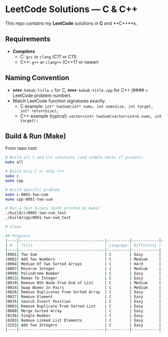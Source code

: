 # LeetCode Solutions — C & C++

This repo contains my **LeetCode** solutions in **C** and **C++**s.

## Requirements
- **Compilers**
  - C: `gcc` or `clang` (C17 or C11)
  - C++: `g++` or `clang++` (C++17 or newer)

## Naming Convention
- `####-kebab-title.c` for C, `####-kebab-title.cpp` for C++ (#### = LeetCode problem number).
- Match LeetCode function signatures exactly.
  - C example: `int* twoSum(int* nums, int numsSize, int target, int* returnSize);`
  - C++ example (typical): `vector<int> twoSum(vector<int>& nums, int target);`

## Build & Run (Make)
From repo root:

```bash
# Build all C and C++ solutions (and simple tests if present)
make all

# Build only C or only C++
make c
make cpp

# Build specific problem
make c-0001-two-sum
make cpp-0001-two-sum

# Run a test binary (path printed by make)
./build/c/0001-two-sum_test
./build/cpp/0001-two-sum_test

# Clean

## Progress
|----|--------------------------------------|----------|------------|-
| #  | Title                                | Language | Difficulty |
|----|--------------------------------------|----------|------------|
|0001| Two Sum                              | C        | Easy       |
|0002| Add Two Numbers                      | C        | Medium     |
|0004| Median Of Two Sorted Arrays          | C        | Hard       |
|0007| Reverse Integer                      | C        | Medium     |
|0009| Palindrome Number                    | C        | Easy       |
|0013| Roman To Integer                     | C        | Easy       |
|0019| Remove Nth Node From End of List     | C        | Medium     |
|0024| Swap Nodes In Pairs                  | C        | Medium     |
|0026| Remove Duplicates From Sorted Array  | C        | Easy       |
|0027| Remove Element                       | C        | Easy       |
|0035| Search Insert Position               | C        | Easy       |
|0083| Remove Duplicate From Sorted List    | C        | Easy       |
|0088| Merge Sorted Array                   | C        | Easy       |
|0136| Single Number                        | C        | Easy       |
|0203| Remove Linked List Elements          | C        | Easy       |
|2253| Add Two Integers                     | C        | Easy       |
|----|--------------------------------------|----------|------------|

